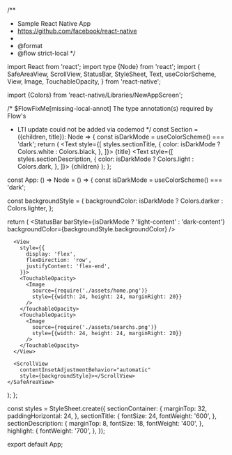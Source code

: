/**
 * Sample React Native App
 * https://github.com/facebook/react-native
 *
 * @format
 * @flow strict-local
 */

import React from 'react';
import type {Node} from 'react';
import {
  SafeAreaView,
  ScrollView,
  StatusBar,
  StyleSheet,
  Text,
  useColorScheme,
  View,
  Image,
  TouchableOpacity,
} from 'react-native';

import {Colors} from 'react-native/Libraries/NewAppScreen';

/* $FlowFixMe[missing-local-annot] The type annotation(s) required by Flow's
 * LTI update could not be added via codemod */
const Section = ({children, title}): Node => {
  const isDarkMode = useColorScheme() === 'dark';
  return (
    <View style={styles.sectionContainer}>
      <Text
        style={[
          styles.sectionTitle,
          {
            color: isDarkMode ? Colors.white : Colors.black,
          },
        ]}>
        {title}
      </Text>
      <Text
        style={[
          styles.sectionDescription,
          {
            color: isDarkMode ? Colors.light : Colors.dark,
          },
        ]}>
        {children}
      </Text>
    </View>
  );
};

const App: () => Node = () => {
  const isDarkMode = useColorScheme() === 'dark';

  const backgroundStyle = {
    backgroundColor: isDarkMode ? Colors.darker : Colors.lighter,
  };

  return (
    <SafeAreaView style={backgroundStyle}>
      <StatusBar
        barStyle={isDarkMode ? 'light-content' : 'dark-content'}
        backgroundColor={backgroundStyle.backgroundColor}
      />

      <View
        style={{
          display: 'flex',
          flexDirection: 'row',
          justifyContent: 'flex-end',
        }}>
        <TouchableOpacity>
          <Image
            source={require('./assets/home.png')}
            style={{width: 24, height: 24, marginRight: 20}}
          />
        </TouchableOpacity>
        <TouchableOpacity>
          <Image
            source={require('./assets/searchs.png')}
            style={{width: 24, height: 24, marginRight: 20}}
          />
        </TouchableOpacity>
      </View>

      <ScrollView
        contentInsetAdjustmentBehavior="automatic"
        style={backgroundStyle}></ScrollView>
    </SafeAreaView>
  );
};

const styles = StyleSheet.create({
  sectionContainer: {
    marginTop: 32,
    paddingHorizontal: 24,
  },
  sectionTitle: {
    fontSize: 24,
    fontWeight: '600',
  },
  sectionDescription: {
    marginTop: 8,
    fontSize: 18,
    fontWeight: '400',
  },
  highlight: {
    fontWeight: '700',
  },
});

export default App;



